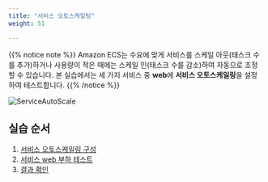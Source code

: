 ```yaml
---
title: "서비스 오토스케일링"
weight: 51

---
```


{{% notice note %}}
Amazon ECS는 수요에 맞게 서비스를 스케일 아웃(태스크 수를 추가)하거나 사용량이 적은 때에는 스케일 인(태스크 수를 감소)하여 자동으로 조정할 수 있습니다. 본 실습에서는 세 가지 서비스 중 **web**에 **서비스 오토스케일링**을 설정하여 테스트합니다.
{{% /notice %}}

![ServiceAutoScale](/images/autoscale/service_auto_scale.svg)

## 실습 순서
1. [서비스 오토스케일링 구성](http://ecs.catsdogs.kr.s3-website.ap-northeast-2.amazonaws.com/ko/autoscale/service/config/)
2. [서비스 web 부하 테스트](http://ecs.catsdogs.kr.s3-website.ap-northeast-2.amazonaws.com/ko/autoscale/service/loadtest/)
3. [결과 확인](http://ecs.catsdogs.kr.s3-website.ap-northeast-2.amazonaws.com/ko/autoscale/service/monitoring/)